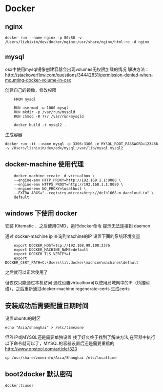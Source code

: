 # Docker

## nginx

```
docker run --name nginx -p 80:80 -v /Users/lizhixin/dev/docker/nginx:/usr/share/nginx/html:ro -d nginx

```

## mysql
osx中使用mysql镜像创建容器会出现volumes无权限加载的情况
解决方法：http://stackoverflow.com/questions/34442831/permission-denied-when-mounting-docker-volume-in-osx

创建自己的镜像，修改权限 	

```
	FROM mysql

	RUN usermod -u 1000 mysql
	RUN mkdir -p /var/run/mysqld
	RUN chmod -R 777 /var/run/mysqld

```

```
	docker build -t mysql2 .

```
生成容器

```
docker run -it --name mysql -p 3306:3306 -e MYSQL_ROOT_PASSWORD=123456 -v /Users/lizhixin/dev/edx/mysql:/var/lib/mysql mysql2

```

## docker-machine 使用代理

```
	docker-machine create -d virtualbox \
    --engine-env HTTP_PROXY=http://192.168.1.1:8080 \
    --engine-env HTTPS_PROXY=http://192.168.1.1:8080 \
    --engine-env NO_PROXY=localhost \
    --EXTRA_ARGS="--registry-mirror=http://de1b1668.m.daocloud.io" \
    default

```


## windows 下使用 docker

安装 Kitematic ，之后使用CMD，运行docker命令
提示无法连接到 daemon

通过 docker-machine ip 查询到machine的IP
设置下面的系统环境变量
```
	export DOCKER_HOST=tcp://192.168.99.100:2376
	export DOCKER_MACHINE_NAME=default
	export DOCKER_TLS_VERIFY=1
	export DOCKER_CERT_PATH=C:\Users\li\.docker\machine\machines\default
```
之后就可以正常使用了

但仅仅只能通过本机访问
通过设置virtualbox可以使用局域网中的IP（桥接网络），之后重新通过docker-machine regenerate-certs 生成certs


## 安装成功后需要配置日期时间

设置ubuntu的时区

```
echo "Asia/shanghai" > /etc/timezone
```

但PHP或MYSQL还是需要单独设置
找了好久终于找到了解决方法,在容器中执行以下命令就可以了，MYSQL的容器设置后还是需要重启的
http://www.opstool.com/article/320
```
cp /usr/share/zoneinfo/Asia/Shanghai /etc/localtime
```

## boot2docker 默认密码
```
docker:tcuser
```